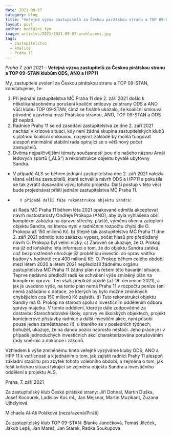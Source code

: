 ```yaml
---
date: 2021-09-07
category: blog
title: "Veřejná výzva zastupitelů za Českou pirátskou stranu a TOP 09-STAN klubům ODS, ANO a HPP11"
layout: post
author: mediální tým
image: articles/2021/2021-09-07-prohlaseni.jpg
tags:
  - zastupitelstvo
  - koalice
  - Praha 11
---
```



*Praha 7. září 2021* – **Veřejná výzva zastupitelů za Českou pirátskou stranu a TOP 09-STAN klubům ODS, ANO a HPP11**

My, zastupitelé zvolení za Českou pirátskou stranu a TOP 09-STAN, konstatujeme, že:

1. Při jednání zastupitelstva MČ Praha 11 dne 2. září 2021 došlo k několikanásobnému porušení koaliční smlouvy ze strany ODS a ANO vůči klubu TOP 09-STAN, čímž se finálně ukázalo, že koaliční smlouva původně uzavřená mezi Pirátskou stranou, ANO, TOP 09-STAN a ODS již neplatí.
2. Radnice Prahy 11 se od zasedání zastupitelstva ze dne 2. září 2021 nachází v krizové situaci, kdy není žádná skupina zastupitelských klubů s platnou koaliční smlouvou, na jejímž základě by mohla fungovat alespoň minimálně stabilní rada opírající se o většinový počet zastupitelů.
3.	Dvěma nejpalčivějšími tématy současnosti jsou dle našeho názoru Areál ledových sportů („ALS“) a rekonstrukce objektu bývalé ubytovny Sandra.
  -    V případě ALS se během jednání zastupitelstva dne 2. září 2021 nalezla těsná většina zastupitelů, která schválila návrh ODS a HPP11 a pokusila se tak zvrátit dosavadní vývoj tohoto projektu. Další postup v této věci bude projednávat příští jednání zastupitelstva MČ Praha 11.
  -        V případě další fáze rekonstrukce objektu Sandra:
    a)  Rada MČ Praha 11 během léta 2021 opakovaně odmítla akceptovat návrh místostarosty Ondřeje Prokopa (ANO), aby byla vyhlášena obří komplexní zakázka na opravu střechy, pláště, výměnu oken a zateplení objektu Sandra, na kterou nyní v radničním rozpočtu chybí dle O. Prokopa až 150 milionů Kč.
    b) Stejně tak zastupitelstvo MČ Praha 11 dne 2. září 2021 odmítlo tuto zakázku vypsat, počet hlasů pro předložený návrh O. Prokopa byl velmi nízký.
    c) Zároveň se ukazuje, že O. Prokop má již od loňského léta informaci o tom, že do objektu Sandra zatéká, což bezprostředně ohrožuje již proběhlou investici do oprav vnitřku budovy v hodnotě cca 400 milionů Kč. O. Prokop během celého období mezi létem 2020 a létem 2021 nepředložil žádnému orgánu zastupitelstva MČ Praha 11 žádný plán na řešení této havarijní situace. Teprve nedávno předložil radě ke schválení výše zmíněný plán na komplexní opravu. Ten však předložil pozdě (až 19. července 2021), a jak je uvedeno výše, na tento plán nemá Praha 11 v rozpočtu peníze (ani nemá zažádáno o dotace, ze kterých by bylo možné zmíněných chybějících cca 150 milionů Kč zajistit).
    d) Tuto rekonstrukci objektu Sandry má O. Prokop na starosti spolu s investičním oddělením odboru správy majetku. V tomto oddělení, které je dále zodpovědné za dostavbu Starochodovské školy, opravy ve školských objektech, projekt kontejnerové přístavby radnice a další investiční akce, nyní působí pouze jeden zaměstnanec (!), u kterého se v posledních týdnech, bohužel, ukazuje, že na danou pozici naprosto nestačí. Jeho práce je i v případě jednoduchých investičních akcí charakterizována porušováním řady směrnic a dokonce i zákonů.

Vzhledem k výše zmíněnému tímto veřejně vyzýváme kluby ODS, ANO a HPP 11 k vstřícnosti a k jednáním o tom, jak zajistit radnici Prahy 11 alespoň základní stabilitu pro zbytek tohoto volebního období, a zejména o tom, jak řešit kritickou situaci týkající se zejména objektu Sandra a investičního oddělení a projektu ALS.

Praha, 7. září 2021

Za zastupitelský klub České pirátské strany:
Jiří Dohnal, Martin Duška, Josef Kocourek, Ladislav Kos ml., Jan Mejsnar, Martin Muzikant,  Zuzana Ujhelyiová

Michaela Al-Ali Poláková (nezařazená/Piráti)

Za zastupitelský klub TOP 09-STAN:
Blanka Janečková, Tomáš Jileček, Jakub Lepš, Jan Mareš, Jan Stárek, Radka Soukupová
